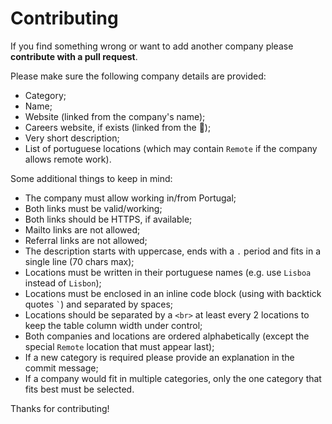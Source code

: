 # Contributing

If you find something wrong or want to add another company please **contribute with a pull request**.

Please make sure the following company details are provided:
* Category;
* Name;
* Website (linked from the company's name);
* Careers website, if exists (linked from the :rocket:);
* Very short description;
* List of portuguese locations (which may contain `Remote` if the company allows remote work).

Some additional things to keep in mind:
* The company must allow working in/from Portugal;
* Both links must be valid/working;
* Both links should be HTTPS, if available;
* Mailto links are not allowed;
* Referral links are not allowed;
* The description starts with uppercase, ends with a `.` period and fits in a single line (70 chars max);
* Locations must be written in their portuguese names (e.g. use `Lisboa` instead of `Lisbon`);
* Locations must be enclosed in an inline code block (using with backtick quotes `` ` ``) and separated by spaces;
* Locations should be separated by a `<br>` at least every 2 locations to keep the table column width under control;
* Both companies and locations are ordered alphabetically (except the special `Remote` location that must appear last);
* If a new category is required please provide an explanation in the commit message;
* If a company would fit in multiple categories, only the one category that fits best must be selected.

Thanks for contributing!
